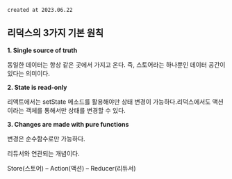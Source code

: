 `created at 2023.06.22`

## 리덕스의 3가지 기본 원칙

**1. Single source of truth**

동일한 데이터는 항상 같은 곳에서 가지고 온다. 즉, 스토어라는 하나뿐인 데이터 공간이 있다는 의미이다.

**2. State is read-only**

리액트에서는 setState 메소드를 활용해야만 상태 변경이 가능하다.리덕스에서도 액션이라는 객체를 통해서만 상태를 변경할 수 있다.

**3. Changes are made with pure functions**

변경은 순수함수로만 가능하다.

리듀서와 연관되는 개념이다.

Store(스토어) – Action(액션) – Reducer(리듀서)
